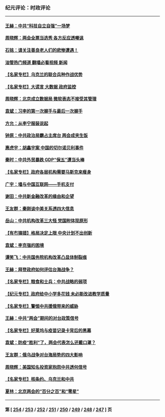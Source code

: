 ### 纪元评论：时政评论
---
#### [王赫：中共“科技自立自强”一场梦](../../pages/nsc1025/n13947913.md?03120330) 
#### [周晓辉：两会全票当选秀 各方反应透嘲讽](../../pages/nsc1025/n13948062.md?03120330) 
#### [石铭：请关注善良老人们的悲惨遭遇！](../../pages/nsc1025/n13947603.md?03120330) 
#### [油管热门频道 翻墙必看视频 新闻](ok?03120330)
#### [【名家专栏】乌克兰的联合兵种作战优势](../../pages/nsc1025/n13947418.md?03120330) 
#### [【名家专栏】大谎言 大数据 政府监控](../../pages/nsc1025/n13945647.md?03120330) 
#### [周晓辉：北京成立数据局 微软表态不接受其管理](../../pages/nsc1025/n13947413.md?03120330) 
#### [袁斌：习李的第一次握手与最后一次握手](../../pages/nsc1025/n13947330.md?03120330) 
#### [方允：从李宁服装说起](../../pages/nsc1025/n13947217.md?03120330) 
#### [钟原：中共政治局霸占主席台 两会成夹生饭](../../pages/nsc1025/n13947015.md?03120330) 
#### [惠虎宇：胡鑫宇案 中国的切尔诺贝利事件](../../pages/nsc1025/n13942916.md?03120330) 
#### [秦时：中共外贸暴跌 GDP“保五”遭当头棒](../../pages/nsc1025/n13946953.md?03120330) 
#### [【名家专栏】政府各层机构需要马斯克来瘦身](../../pages/nsc1025/n13946581.md?03120330) 
#### [广宇：墙与中国互联网——手机支付](../../pages/nsc1025/n13946935.md?03120330) 
#### [谢田：中共新金融改革的缘由和企望](../../pages/nsc1025/n13946884.md?03120330) 
#### [王友群：秦刚谈中美关系透四大信息](../../pages/nsc1025/n13945976.md?03120330) 
#### [岳山：中共机构改革三大怪 党国附体现原形](../../pages/nsc1025/n13946235.md?03120330) 
#### [【有冇搞错】格局决定上限 中央计划不出创新](../../pages/nsc1025/n13946409.md?03120330) 
#### [袁斌：李克强的困境](../../pages/nsc1025/n13946369.md?03120330) 
#### [谭笑飞：中共国务院机构改革凸显体制裂痕](../../pages/nsc1025/n13946124.md?03120330) 
#### [王赫：拜登政府如何评估台海战争？](../../pages/nsc1025/n13946062.md?03120330) 
#### [【名家专栏】粮食和士兵：中共战略的弱项](../../pages/nsc1025/n13945755.md?03120330) 
#### [【纪元专栏】政府给中小学多花钱 未必能改进教学质量](../../pages/nsc1025/n13944561.md?03120330) 
#### [【名家专栏】警惕中共援俄带来的威胁](../../pages/nsc1025/n13945799.md?03120330) 
#### [王赫：中共“两会”期间的对台政策信号](../../pages/nsc1025/n13945661.md?03120330) 
#### [【名家专栏】好莱坞与疫苗记录卡背后的黑幕](../../pages/nsc1025/n13944933.md?03120330) 
#### [袁斌：防疫“胜利”了，两会代表怎么还戴口罩？](../../pages/nsc1025/n13945376.md?03120330) 
#### [王友群：俄乌战争对台海局势的四大影响](../../pages/nsc1025/n13944622.md?03120330) 
#### [周晓辉：美国知名投资家抱怨中共透何信号](../../pages/nsc1025/n13945099.md?03120330) 
#### [【名家专栏】核条约、乌克兰和中共](../../pages/nsc1025/n13944896.md?03120330) 
#### [夏林：北京两会的“百分之百”和“零星”](../../pages/nsc1025/n13945100.md?03120330) 

---
#### 第 [ [254](./254.md?03120330) / [253](./253.md?03120330) / [252](./252.md?03120330) / [251](./251.md?03120330) / [250](./250.md?03120330) / [249](./249.md?03120330) / [248](./248.md?03120330) / [247](./247.md?03120330) ] 页
